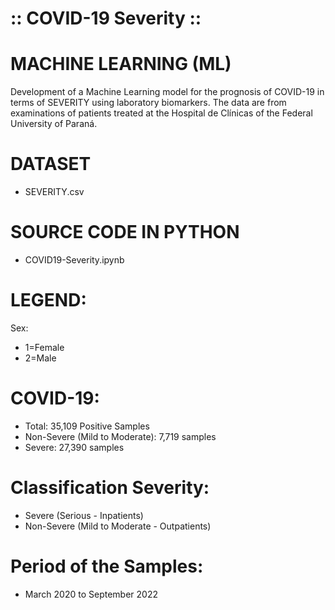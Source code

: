 # :: COVID-19 Severity ::

# MACHINE LEARNING (ML)
Development of a Machine Learning model for the prognosis of COVID-19 in terms of SEVERITY using laboratory biomarkers. The data are from examinations of patients treated at the Hospital de Clínicas of the Federal University of Paraná.

# DATASET
* SEVERITY.csv

# SOURCE CODE IN PYTHON
* COVID19-Severity.ipynb
 
# LEGEND:
Sex:
* 1=Female
* 2=Male
# COVID-19:
* Total: 35,109 Positive Samples
* Non-Severe (Mild to Moderate): 7,719 samples
* Severe: 27,390 samples
# Classification Severity:
* Severe (Serious - Inpatients)
* Non-Severe (Mild to Moderate - Outpatients)
# Period of the Samples:
* March 2020 to September 2022
